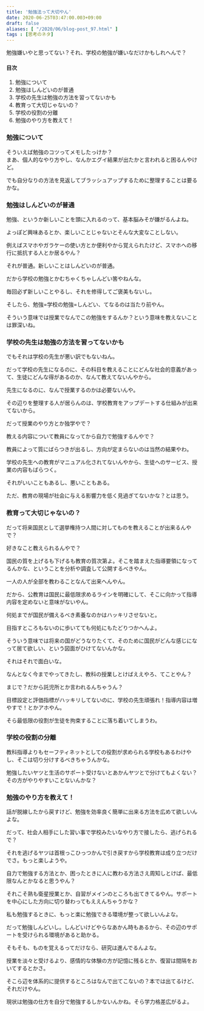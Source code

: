 ```yaml
---
title: '勉強法って大切やん'
date: 2020-06-25T03:47:00.003+09:00
draft: false
aliases: [ "/2020/06/blog-post_97.html" ]
tags : [思考のネタ]
---
```


勉強嫌いやと思ってない？それ、学校の勉強が嫌いなだけかもしれへんで？

#### 目次

1.  勉強について
2.  勉強はしんどいのが普通
3.  学校の先生は勉強の方法を習ってないかも
4.  教育って大切じゃないの？
5.  学校の役割の分離
6.  勉強のやり方を教えて！

### 勉強について

そういえば勉強のコツってメモしたっけか？  
まあ、個人的なやり方やし、なんかエグイ結果が出たかと言われると困るんやけど。

でも自分なりの方法を見返してブラッシュアップするために整理することは要るかな。  

### 勉強はしんどいのが普通

勉強、というか新しいことを頭に入れるのって、基本脳みそが嫌がるんよね。

よっぽど興味あるとか、楽しいことじゃないとそんな大変なことしない。

例えばスマホやガラケーの使い方とか便利やから覚えられたけど、スマホへの移行に抵抗する人とか居るやん？

それが普通。新しいことはしんどいのが普通。  

だから学校の勉強とかむちゃくちゃしんどい筈やねんな。

毎回必ず新しいことやるし、それを修得してご褒美もないし。

そしたら、勉強=学校の勉強=しんどい、てなるのは当たり前やん。

そういう意味では授業でなんでこの勉強をするんか？という意味を教えないことは罪深いね。  

### 学校の先生は勉強の方法を習ってないかも

でもそれは学校の先生が悪い訳でもないねん。

だって学校の先生になるのに、その科目を教えることにどんな社会的意義があって、生徒にどんな得があるのか、なんて教えてないんやから。

先生になるのに、なんで授業するのかは必要ないんや。  

その辺りを整理する人が居らんのは、学校教育をアップデートする仕組みが出来てないから。

だって授業のやり方とか独学やで？

教える内容について教員になってから自力で勉強するんやで？

教員によって質にばらつきが出るし、方向が定まらないのは当然の結果やわ。  

学校の先生への教育がマニュアル化されてないんやから、生徒へのサービス、授業の内容もばらつく。

それがいいこともあるし、悪いこともある。

ただ、教育の現場が社会に与える影響力を低く見過ぎてないかな？とは思う。  

### 教育って大切じゃないの？

  
だって将来国民として選挙権持つ人間に対してものを教えることが出来るんやで？

好きなこと教えられるんやで？

国民の質を上げるも下げるも教育の質次第よ。そこを踏まえた指導要領になってるんかな、ということを分析や調査して公開するべきやん。  

一人の人が全部を教わることなんて出来へんやん。

だから、公教育は国民に最低限求めるラインを明確にして、そこに向かって指導内容を定めないと意味がないやん。

何処までが国民が備えるべき素養なのかはハッキリさせないと。

目指すところもないのに歩いてても何処にもたどりつかへんよ。  

そういう意味では将来の国がどうなりたくて、そのために国民がどんな感じになって居て欲しい、という図面がひけてないんかな。

それはそれで面白いな。

なんとなく今までやってきたし、教科の授業しとけばええやろ、てことやん？

まじで？だから託児所とか言われるんちゃうん？  

目標設定と評価指標がハッキリしてないのに、学校の先生頑張れ！指導内容は増やすで！とかアホやん。

そら最低限の役割が生徒を拘束することに落ち着いてしまうわ。  

### 学校の役割の分離

教科指導よりもセーフティネットとしての役割が求められる学校もあるわけやし、そこは切り分けするべきちゃうんかな。

勉強したいヤツと生活のサポート受けないとあかんヤツとで分けてもよくない？その方がやりやすいことないんかな？  

### 勉強のやり方を教えて！

話が脱線したから戻すけど、勉強を効率良く簡単に出来る方法を広めて欲しいんよな。

だって、社会人相手にした習い事で学校みたいなやり方で接したら、逃げられるで？

それを逃げるヤツは首根っこひっつかんで引き戻すから学校教育は成り立つだけでさ。もっと楽しようや。  

自力で勉強する方法とか、困ったときに人に教わる方法さえ周知しとけば、最低限なんとかなると思うやん？

それこそ熟も衛星授業とか、自習がメインのところも出てきてるやん。サポートを中心にした方向に切り替わってもええんちゃうかな？  

私も勉強するときに、もっと楽に勉強できる環境が整って欲しいんよな。

だって勉強しんどいし。しんどいけどやらなあかん時もあるから、その辺のサポートを受けられる環境があると助かる。  

そもそも、ものを覚えるってだけなら、研究は進んでるんよな。

授業を淡々と受けるより、感情的な体験の方が記憶に残るとか、復習は間隔をおいてするとかさ。

そこら辺を体系的に提供するところはなんで出てこないの？本では出てるけど、それだけやん。  

現状は勉強の仕方を自分で勉強するしかないんかね。そら学力格差広がるよ。